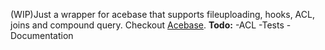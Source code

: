 (WIP)Just a wrapper for acebase that supports fileuploading, hooks, ACL, joins and compound query. 
Checkout [Acebase](https://github.com/appy-one/acebase).
__Todo:__
-ACL
-Tests
-Documentation
